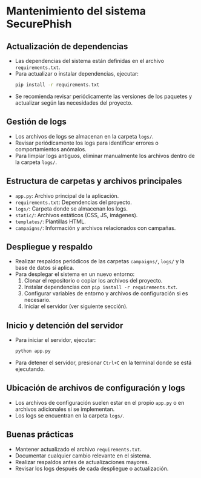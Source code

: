# Mantenimiento del sistema SecurePhish

## Actualización de dependencias

- Las dependencias del sistema están definidas en el archivo `requirements.txt`.
- Para actualizar o instalar dependencias, ejecutar:
  ```bash
  pip install -r requirements.txt
  ```
- Se recomienda revisar periódicamente las versiones de los paquetes y actualizar según las necesidades del proyecto.

## Gestión de logs

- Los archivos de logs se almacenan en la carpeta `logs/`.
- Revisar periódicamente los logs para identificar errores o comportamientos anómalos.
- Para limpiar logs antiguos, eliminar manualmente los archivos dentro de la carpeta `logs/`.

## Estructura de carpetas y archivos principales

- `app.py`: Archivo principal de la aplicación.
- `requirements.txt`: Dependencias del proyecto.
- `logs/`: Carpeta donde se almacenan los logs.
- `static/`: Archivos estáticos (CSS, JS, imágenes).
- `templates/`: Plantillas HTML.
- `campaigns/`: Información y archivos relacionados con campañas.

## Despliegue y respaldo

- Realizar respaldos periódicos de las carpetas `campaigns/`, `logs/` y la base de datos si aplica.
- Para desplegar el sistema en un nuevo entorno:
  1. Clonar el repositorio o copiar los archivos del proyecto.
  2. Instalar dependencias con `pip install -r requirements.txt`.
  3. Configurar variables de entorno y archivos de configuración si es necesario.
  4. Iniciar el servidor (ver siguiente sección).

## Inicio y detención del servidor

- Para iniciar el servidor, ejecutar:
  ```bash
  python app.py
  ```
- Para detener el servidor, presionar `Ctrl+C` en la terminal donde se está ejecutando.

## Ubicación de archivos de configuración y logs

- Los archivos de configuración suelen estar en el propio `app.py` o en archivos adicionales si se implementan.
- Los logs se encuentran en la carpeta `logs/`.

## Buenas prácticas

- Mantener actualizado el archivo `requirements.txt`.
- Documentar cualquier cambio relevante en el sistema.
- Realizar respaldos antes de actualizaciones mayores.
- Revisar los logs después de cada despliegue o actualización.
